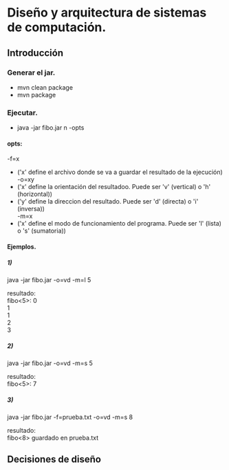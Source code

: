 # Diseño y arquitectura de sistemas de computación.

## Introducción

### Generar el jar.
+ mvn clean package
+ mvn package

### Ejecutar.
+ java -jar fibo.jar n -opts

#### opts:
-f=x   
+ ('x' define el archivo donde se va a guardar el resultado de la ejecución)  
-o=xy      
+ ('x' define la orientación del resultadoo. Puede ser 'v' (vertical) o 'h' (horizontal))    
+ ('y' define la direccion del resultado. Puede ser 'd' (directa) o 'i' (inversa))    
-m=x    
+ ('x' define el modo de funcionamiento del programa. Puede ser 'l' (lista) o 's' (sumatoria))     

#### Ejemplos.
##### 1)
java -jar fibo.jar -o=vd -m=l 5

resultado:      
fibo<5>: 
0  
1  
1  
2  
3  
 
##### 2)
java -jar fibo.jar -o=vd -m=s 5

resultado:      
fibo<5>: 7

##### 3)
java -jar fibo.jar -f=prueba.txt -o=vd -m=s 8

resultado:        
fibo<8> guardado en prueba.txt

## Decisiones de diseño

